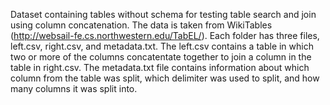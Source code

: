 Dataset containing tables without schema for testing table search and join using column concatenation.
The data is taken from WikiTables (http://websail-fe.cs.northwestern.edu/TabEL/).
Each folder has three files, left.csv, right.csv, and metadata.txt.
The left.csv contains a table in which two or more of the columns concatentate together to join a column in the table in right.csv.
The metadata.txt file contains information about which column from the table was split, which delimiter was used to split, and how many columns it was split into.